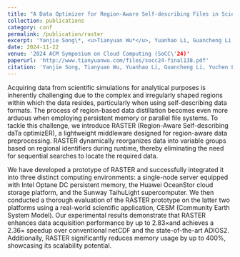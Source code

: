 ```yaml
---
title: "A Data Optimizer for Region-Aware Self-describing Files in Scientific Computing"
collection: publications
category: conf
permalink: /publication/raster
excerpt: 'Yanjie Song\*, <u>Tianyuan Wu*</u>, Yuanhao Li, Guancheng Li, Yuchen Liu, Shu Yin, Wei Xue, Junchao Wang (\* Equal contribution).'
date: 2024-11-22
venue: '2024 ACM Symposium on Cloud Computing (SoCC\'24)'
paperurl: 'http://www.tianyuanwu.com/files/socc24-final138.pdf'
citation: 'Yanjie Song, Tianyuan Wu, Yuanhao Li, Guancheng Li, Yuchen Liu, Shu Yin, Wei Xue, and Junchao Wang. "A Data Optimizer for Region-Aware Self-describing Files in Scientific Computing." In Proceedings of the 15th ACM Symposium on Cloud Computing, pp. 431-446. 2024.'
---
```


Acquiring data from scientific simulations for analytical purposes is inherently challenging due to the complex and irregularly shaped regions within which the data resides, particularly when using self-describing data formats. The process of region-based data distillation becomes even more arduous when employing persistent memory or parallel file systems. To tackle this challenge, we introduce RASTER (Region-Aware Self-describing daTa optimizER), a lightweight middleware designed for region-aware data preprocessing. RASTER dynamically reorganizes data into variable groups based on regional identifiers during runtime, thereby eliminating the need for sequential searches to locate the required data.

We have developed a prototype of RASTER and successfully integrated it into three distinct computing environments: a single-node server equipped with Intel Optane DC persistent memory, the Huawei OceanStor cloud storage platform, and the Sunway TaihuLight supercomputer. We then conducted a thorough evaluation of the RASTER prototype on the latter two platforms using a real-world scientific application, CESM (Community Earth System Model). Our experimental results demonstrate that RASTER enhances data acquisition performance by up to 2.83×and achieves a 2.36× speedup over conventional netCDF and the state-of-the-art ADIOS2. Additionally, RASTER significantly reduces memory usage by up to 400%, showcasing its scalability potential.